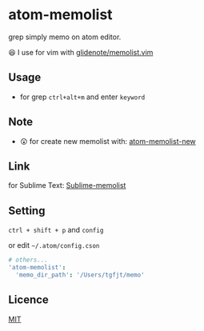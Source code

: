 # atom-memolist

grep simply memo on atom editor.

:satisfied: I use for vim with [glidenote/memolist.vim](https://github.com/glidenote/memolist.vim)

## Usage

* for grep `ctrl+alt+m` and enter `keyword`

## Note
* :astonished: for create new memolist with: [atom-memolist-new](https://github.com/tgfjt/atom-memolist-new)

## Link
for Sublime Text: [Sublime-memolist](https://github.com/tgfjt/Sublime-memolist)

## Setting

`ctrl + shift + p` and `config`

or edit `~/.atom/config.cson`

```cson
# others...
'atom-memolist':
  'memo_dir_path': '/Users/tgfjt/memo'
```

## Licence
[MIT](https://github.com/tgfjt/atom-memolist/blob/master/LICENSE.md)
